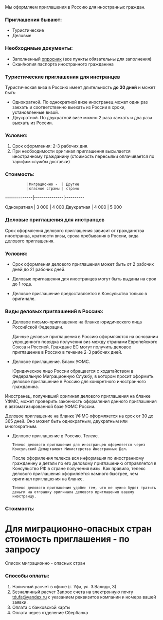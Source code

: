 Мы оформляем приглашения в Россию для иностранных граждан.

### Приглашения бывают:

* Туристические
* Деловые

### Необходимые документы:

* Заполненный [опросник](/forms/) (все пункты обязательны для заполнения)
* Скан/копия паспорта иностранного гражданина

### Туристические приглашения для инстранцев

Туристическая виза в Россию имеет длительность **до 30 дней** и может быть: 
* Однократной. По однократной визе иностранец может один раз заехать и соответственно выехать из России в сроки, установленные визой. 
* Двукратной. По двукратной визе можно 2 раза заехать и два раза выехать из России.

### Условия:

1. Срок оформления: 2-3 рабочих дня.
2. При необходимости оригинал приглашения высылается иностранному гражданину (стоимость пересылки оплачивается по тарифам службы доставки)

### Стоимость: 

              |Миграционно -  | Другие
              |опасные страны | страны       
--------------|---------------|----------

Однократная   |    3 000      |   4 000
Двукратная    |    4 000      |   5 000
 
 
 
### Деловые приглашения для инстранцев

Срок оформления делового приглашения зависит от гражданства иностранца, кратности визы, срока пребывания в России, вида делового приглашения.

### Условия:
 
* Срок оформления делового приглашения может быть от 2 рабочих дней до 21 рабочих дней.

* Деловые приглашения для иностранцев могут быть выданы на срок до 1 года.

* Деловое приглашение предоставляется в Консульство только в оригинале. 

 ### Виды деловых приглашений в Россию:

* Деловое письмо-приглашение на бланке юридического лица Российской Федерации.
 
    Данные деловые приглашения в Россию оформляются на основании упрощенного порядка получения виз между странами Европейского Союза и  Россией.
Граждане ЕС  могут получить деловое приглашение в Россию в течение 2-3 рабочих дней.

* Деловое приглашение. Бланк УФМС.

   Юридическое лицо России обращается с ходатайством в Федеральную Миграционную Службу, в котором просит оформить деловое приглашение в Россию для конкретного иностранного гражданина.
  
Иностранец, получивший оригинал делового приглашения на бланке УФМС, может проверить законность оформления данного приглашения в автоматизированной базе УФМС России.

Деловое приглашение на бланке УФМС оформляется на срок от 30 до 365 дней.
Оно может быть однократным, двукратным или многократным.

* Деловое приглашение в Россию. Телекс.

      Телекс делового приглашения для иностранцев оформляется через Консульский Департамент Министерства Иностранных Дел.
      
    После оформления телекса вся информация по иностранному гражданину и детали по его деловому приглашению отправляется в Консульство РФ в стране получения визы. Как правило, телекс делового приглашения оформляется намного быстрее, чем оригинал приглашения на бланке.
    
      Телекс делового приглашения удобен тем, что не нужно будет тратить деньги на отправку оригинала делового приглашения вашему иностранцу.

### Стоимость: 
 
  # Для миграционно-опасных стран стоимость приглашения - по запросу
 
Список миграционно - опасных стран  
 
### Способы оплаты:

1. Наличный расчет в офисе (г. Уфа, ул. З.Валиди, 3)
2. Безналичный расчет 
Запрос счета на электронную почту [tdufa@yandex.ru](mailto:tdufa@yandex.ru)  с указанием реквизитов компании и номера вашей заявки. 
3. Оплата с банковской карты
4. Оплата через отделение Сбербанка
